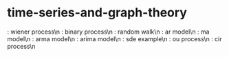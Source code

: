 # time-series-and-graph-theory
: wiener process\n
: binary process\n
: random walk\n
: ar model\n
: ma model\n
: arma model\n
: arima model\n
: sde example\n
: ou process\n
: cir process\n
